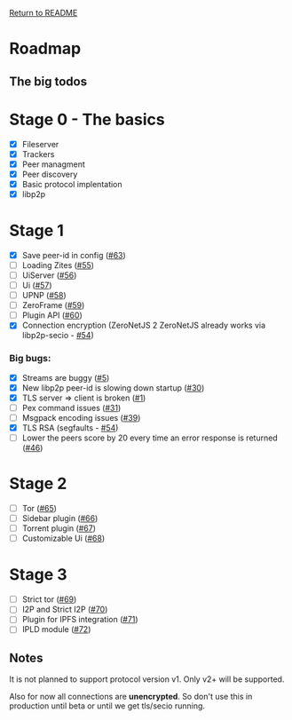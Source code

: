 [Return to README](https://github.com/ZeroNetJS/zeronet-js/blob/master/README.md)

# Roadmap

## The big todos

# Stage 0 - The basics

 - [x] Fileserver
 - [x] Trackers
 - [x] Peer managment
 - [x] Peer discovery
 - [x] Basic protocol implentation
 - [x] libp2p

# Stage 1

 - [x] Save peer-id in config ([#63](https://github.com/ZeroNetJS/zeronet-js/issues/63))
 - [ ] Loading Zites ([#55](https://github.com/ZeroNetJS/zeronet-js/issues/55))
 - [ ] UiServer ([#56](https://github.com/ZeroNetJS/zeronet-js/issues/56))
 - [ ] Ui ([#57](https://github.com/ZeroNetJS/zeronet-js/issues/57))
 - [ ] UPNP ([#58](https://github.com/ZeroNetJS/zeronet-js/issues/58))
 - [ ] ZeroFrame ([#59](https://github.com/ZeroNetJS/zeronet-js/issues/59))
 - [ ] Plugin API ([#60](https://github.com/ZeroNetJS/zeronet-js/issues/60))
 - [x] Connection encryption (ZeroNetJS 2 ZeroNetJS already works via libp2p-secio - [#54](https://github.com/ZeroNetJS/zeronet-js/issues/54))

### Big bugs:
 - [x] Streams are buggy ([#5](https://github.com/ZeroNetJS/zeronet-js/issues/5))
 - [x] New libp2p peer-id is slowing down startup ([#30](https://github.com/ZeroNetJS/zeronet-js/issues/30))
 - [x] TLS server => client is broken ([#1](https://github.com/ZeroNetJS/zeronet-js/issues/1))
 - [ ] Pex command issues ([#31](https://github.com/ZeroNetJS/zeronet-js/issues/31))
 - [ ] Msgpack encoding issues ([#39](https://github.com/ZeroNetJS/zeronet-js/issues/39))
 - [x] TLS RSA (segfaults - [#54](https://github.com/ZeroNetJS/zeronet-js/issues/54))
 - [ ] Lower the peers score by 20 every time an error response is returned ([#46](https://github.com/ZeroNetJS/zeronet-js/issues/46))

# Stage 2

 - [ ] Tor ([#65](https://github.com/ZeroNetJS/zeronet-js/issues/65))
 - [ ] Sidebar plugin ([#66](https://github.com/ZeroNetJS/zeronet-js/issues/66))
 - [ ] Torrent plugin ([#67](https://github.com/ZeroNetJS/zeronet-js/issues/67))
 - [ ] Customizable Ui ([#68](https://github.com/ZeroNetJS/zeronet-js/issues/68))

# Stage 3

 - [ ] Strict tor ([#69](https://github.com/ZeroNetJS/zeronet-js/issues/69))
 - [ ] I2P and Strict I2P ([#70](https://github.com/ZeroNetJS/zeronet-js/issues/70))
 - [ ] Plugin for IPFS integration ([#71](https://github.com/ZeroNetJS/zeronet-js/issues/71))
 - [ ] IPLD module ([#72](https://github.com/ZeroNetJS/zeronet-js/issues/72))

## Notes

It is not planned to support protocol version v1. Only v2+ will be supported.

Also for now all connections are **unencrypted**. So don't use this in production until beta or until we get tls/secio running.
